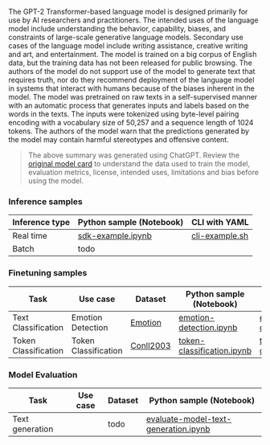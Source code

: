 The GPT-2 Transformer-based language model is designed primarily for use by AI researchers and practitioners. The intended uses of the language model include understanding the behavior, capability, biases, and constraints of large-scale generative language models. Secondary use cases of the language model include writing assistance, creative writing and art, and entertainment. The model is trained on a big corpus of English data, but the training data has not been released for public browsing. The authors of the model do not support use of the model to generate text that requires truth, nor do they recommend deployment of the language model in systems that interact with humans because of the biases inherent in the model. The model was pretrained on raw texts in a self-supervised manner with an automatic process that generates inputs and labels based on the words in the texts. The inputs were tokenized using byte-level pairing encoding with a vocabulary size of 50,257 and a sequence length of 1024 tokens. The authors of the model warn that the predictions generated by the model may contain harmful stereotypes and offensive content.

> The above summary was generated using ChatGPT. Review the [original model card](https://huggingface.co/gpt2-medium) to understand the data used to train the model, evaluation metrics, license, intended uses, limitations and bias before using the model.

### Inference samples

Inference type|Python sample (Notebook)|CLI with YAML
|--|--|--|
Real time|[sdk-example.ipynb](https://aka.ms/azureml-infer-sdk)|[cli-example.sh](https://aka.ms/azureml-infer-cli)
Batch | todo


### Finetuning samples

Task|Use case|Dataset|Python sample (Notebook)|CLI with YAML
|---|--|--|--|--|
Text Classification|Emotion Detection|[Emotion](https://huggingface.co/datasets/dair-ai/emotion)|[emotion-detection.ipynb](https://aka.ms/azureml-ft-sdk-emotion-detection)|[emotion-detection.sh](https://aka.ms/azureml-ft-cli-emotion-detection)
Token Classification|Token Classification|[Conll2003](https://huggingface.co/datasets/conll2003)|[token-classification.ipynb](https://github.com/Azure/azureml-examples/tree/sitaram/finetunenotebooks/sdk/python/foundation-models/system/finetune/token-classification/token-classification.ipynb)|[token-classification.sh](https://github.com/Azure/azureml-examples/blob/sitaram/finetunenotebooks/cli/foundation-models/system/finetune/token-classification/token-classification.sh)


### Model Evaluation

|Task|Use case|Dataset|Python sample (Notebook)|
|---|--|--|--|
|Text generation||todo|[evaluate-model-text-generation.ipynb](https://aka.ms/azureml-eval-sdk-text-generation/)|